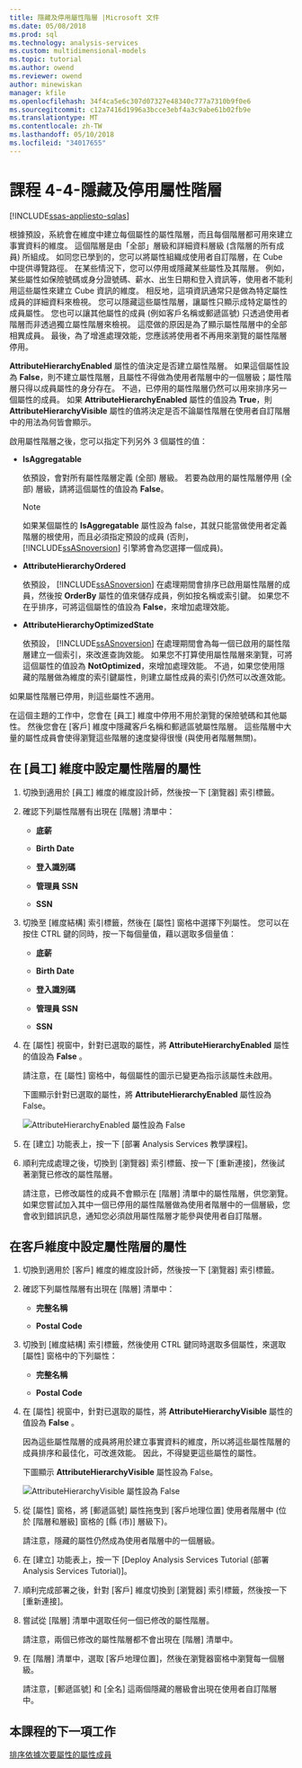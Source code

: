 ```yaml
---
title: 隱藏及停用屬性階層 |Microsoft 文件
ms.date: 05/08/2018
ms.prod: sql
ms.technology: analysis-services
ms.custom: multidimensional-models
ms.topic: tutorial
ms.author: owend
ms.reviewer: owend
author: minewiskan
manager: kfile
ms.openlocfilehash: 34f4ca5e6c307d07327e48340c777a7310b9f0e6
ms.sourcegitcommit: c12a7416d1996a3bcce3ebf4a3c9abe61b02fb9e
ms.translationtype: MT
ms.contentlocale: zh-TW
ms.lasthandoff: 05/10/2018
ms.locfileid: "34017655"
---
```

# <a name="lesson-4-4---hiding-and-disabling-attribute-hierarchies"></a>課程 4-4-隱藏及停用屬性階層
[!INCLUDE[ssas-appliesto-sqlas](../includes/ssas-appliesto-sqlas.md)]

根據預設，系統會在維度中建立每個屬性的屬性階層，而且每個階層都可用來建立事實資料的維度。 這個階層是由「全部」層級和詳細資料層級 (含階層的所有成員) 所組成。 如同您已學到的，您可以將屬性組織成使用者自訂階層，在 Cube 中提供導覽路徑。 在某些情況下，您可以停用或隱藏某些屬性及其階層。 例如，某些屬性如保險號碼或身分證號碼、薪水、出生日期和登入資訊等，使用者不能利用這些屬性來建立 Cube 資訊的維度。 相反地，這項資訊通常只是做為特定屬性成員的詳細資料來檢視。 您可以隱藏這些屬性階層，讓屬性只顯示成特定屬性的成員屬性。 您也可以讓其他屬性的成員 (例如客戶名稱或郵遞區號) 只透過使用者階層而非透過獨立屬性階層來檢視。 這麼做的原因是為了顯示屬性階層中的全部相異成員。 最後，為了增進處理效能，您應該將使用者不再用來瀏覽的屬性階層停用。  
  
**AttributeHierarchyEnabled** 屬性的值決定是否建立屬性階層。 如果這個屬性設為 **False**，則不建立屬性階層，且屬性不得做為使用者階層中的一個層級；屬性階層只得以成員屬性的身分存在。 不過，已停用的屬性階層仍然可以用來排序另一個屬性的成員。 如果 **AttributeHierarchyEnabled** 屬性的值設為 **True**，則 **AttributeHierarchyVisible** 屬性的值將決定是否不論屬性階層在使用者自訂階層中的用法為何皆會顯示。  
  
啟用屬性階層之後，您可以指定下列另外 3 個屬性的值：  
  
-   **IsAggregatable**  
  
    依預設，會對所有屬性階層定義 (全部) 層級。 若要為啟用的屬性階層停用 (全部) 層級，請將這個屬性的值設為 **False**。  
  
    > [!NOTE]  
    > 如果某個屬性的 **IsAggregatable** 屬性設為 false，其就只能當做使用者定義階層的根使用，而且必須指定預設的成員 (否則， [!INCLUDE[ssASnoversion](../includes/ssasnoversion-md.md)] 引擎將會為您選擇一個成員)。  
  
-   **AttributeHierarchyOrdered**  
  
    依預設， [!INCLUDE[ssASnoversion](../includes/ssasnoversion-md.md)] 在處理期間會排序已啟用屬性階層的成員，然後按 **OrderBy** 屬性的值來儲存成員，例如按名稱或索引鍵。 如果您不在乎排序，可將這個屬性的值設為 **False**，來增加處理效能。  
  
-   **AttributeHierarchyOptimizedState**  
  
    依預設， [!INCLUDE[ssASnoversion](../includes/ssasnoversion-md.md)] 在處理期間會為每一個已啟用的屬性階層建立一個索引，來改進查詢效能。 如果您不打算使用屬性階層來瀏覽，可將這個屬性的值設為 **NotOptimized**，來增加處理效能。 不過，如果您使用隱藏的階層做為維度的索引鍵屬性，則建立屬性成員的索引仍然可以改進效能。  
  
如果屬性階層已停用，則這些屬性不適用。  
  
在這個主題的工作中，您會在 [員工] 維度中停用不用於瀏覽的保險號碼和其他屬性。 然後您會在 [客戶] 維度中隱藏客戶名稱和郵遞區號屬性階層。 這些階層中大量的屬性成員會使得瀏覽這些階層的速度變得很慢 (與使用者階層無關)。  
  
## <a name="setting-attribute-hierarchy-properties-in-the-employee-dimension"></a>在 [員工] 維度中設定屬性階層的屬性  
  
1.  切換到適用於 [員工] 維度的維度設計師，然後按一下 [瀏覽器] 索引標籤。  
  
2.  確認下列屬性階層有出現在 [階層] 清單中：  
  
    -   **底薪**  
  
    -   **Birth Date**  
  
    -   **登入識別碼**  
  
    -   **管理員 SSN**  
  
    -   **SSN**  
  
3.  切換至 [維度結構] 索引標籤，然後在 [屬性] 窗格中選擇下列屬性。 您可以在按住 CTRL 鍵的同時，按一下每個量值，藉以選取多個量值：  
  
    -   **底薪**  
  
    -   **Birth Date**  
  
    -   **登入識別碼**  
  
    -   **管理員 SSN**  
  
    -   **SSN**  
  
4.  在 [屬性] 視窗中，針對已選取的屬性，將 **AttributeHierarchyEnabled** 屬性的值設為 **False** 。  
  
    請注意，在 [屬性] 窗格中，每個屬性的圖示已變更為指示該屬性未啟用。  
  
    下圖顯示針對已選取的屬性，將 **AttributeHierarchyEnabled** 屬性設為 False。  
  
    ![AttributeHierarchyEnabled 屬性設為 False](../analysis-services/media/l4-hierarchyenabled-1.gif "AttributeHierarchyEnabled 屬性設為 False")  
  
5.  在 [建立] 功能表上，按一下 [部署 Analysis Services 教學課程]。  
  
6.  順利完成處理之後，切換到 [瀏覽器] 索引標籤、按一下 [重新連接]，然後試著瀏覽已修改的屬性階層。  
  
    請注意，已修改屬性的成員不會顯示在 [階層] 清單中的屬性階層，供您瀏覽。 如果您嘗試加入其中一個已停用的屬性階層做為使用者階層中的一個層級，您會收到錯誤訊息，通知您必須啟用屬性階層才能參與使用者自訂階層。  
  
## <a name="setting-attribute-hierarchy-properties-in-the-customer-dimension"></a>在客戶維度中設定屬性階層的屬性  
  
1.  切換到適用於 [客戶] 維度的維度設計師，然後按一下 [瀏覽器] 索引標籤。  
  
2.  確認下列屬性階層有出現在 [階層] 清單中：  
  
    -   **完整名稱**  
  
    -   **Postal Code**  
  
3.  切換到 [維度結構] 索引標籤，然後使用 CTRL 鍵同時選取多個屬性，來選取 [屬性] 窗格中的下列屬性：  
  
    -   **完整名稱**  
  
    -   **Postal Code**  
  
4.  在 [屬性] 視窗中，針對已選取的屬性，將 **AttributeHierarchyVisible** 屬性的值設為 **False** 。  
  
    因為這些屬性階層的成員將用於建立事實資料的維度，所以將這些屬性階層的成員排序和最佳化，可改進效能。 因此，不得變更這些屬性的屬性。  
  
    下圖顯示 **AttributeHierarchyVisible** 屬性設為 False。  
  
    ![AttributeHierarchyVisible 屬性設為 False](../analysis-services/media/l4-hierarchyvisible-1.gif "AttributeHierarchyVisible 屬性設為 False")  
  
5.  從 [屬性] 窗格，將 [郵遞區號] 屬性拖曳到 [客戶地理位置] 使用者階層中 (位於 [階層和層級] 窗格的 [縣 (市)] 層級下)。  
  
    請注意，隱藏的屬性仍然成為使用者階層中的一個層級。  
  
6.  在 [建立] 功能表上，按一下 [Deploy Analysis Services Tutorial (部署 Analysis Services Tutorial)]。  
  
7.  順利完成部署之後，針對 [客戶] 維度切換到 [瀏覽器] 索引標籤，然後按一下 [重新連接]。  
  
8.  嘗試從 [階層] 清單中選取任何一個已修改的屬性階層。  
  
    請注意，兩個已修改的屬性階層都不會出現在 [階層] 清單中。  
  
9. 在 [階層] 清單中，選取 [客戶地理位置]，然後在瀏覽器窗格中瀏覽每一個層級。  
  
    請注意，[郵遞區號] 和 [全名] 這兩個隱藏的層級會出現在使用者自訂階層中。  
  
## <a name="next-task-in-lesson"></a>本課程的下一項工作  
[排序依據次要屬性的屬性成員](../analysis-services/lesson-4-5-sorting-attribute-members-based-on-a-secondary-attribute.md)  
  
  
  
